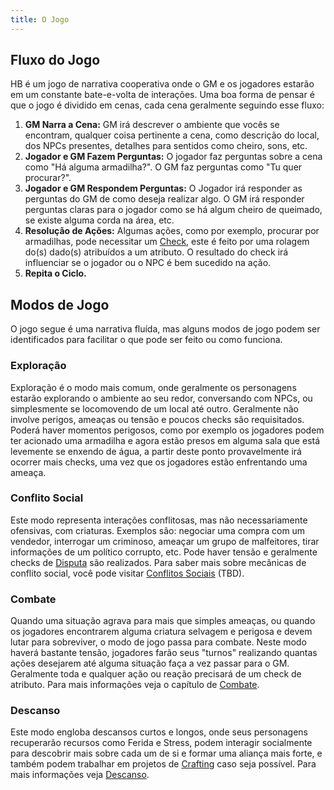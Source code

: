 ```yaml
---
title: O Jogo
---
```


## Fluxo do Jogo
HB é um jogo de narrativa cooperativa onde o GM e os jogadores estarão em um constante bate-e-volta de interações. Uma boa forma de pensar é que o jogo é dividido em cenas, cada cena geralmente seguindo esse fluxo:

1. **GM Narra a Cena:** GM irá descrever o ambiente que vocês se encontram, qualquer coisa pertinente a cena, como descrição do local, dos NPCs presentes, detalhes para sentidos como cheiro, sons, etc.
2. **Jogador e GM Fazem Perguntas:** O jogador faz perguntas sobre a cena como "Há alguma armadilha?". O GM faz perguntas como "Tu quer procurar?".
3. **Jogador e GM Respondem Perguntas:** O Jogador irá responder as perguntas do GM de como deseja realizar algo. O GM irá responder perguntas claras para o jogador como se há algum cheiro de queimado, se existe alguma corda na área, etc.
4. **Resolução de Ações:** Algumas ações, como por exemplo, procurar por armadilhas, pode necessitar um [Check](./checks.md), este é feito por uma rolagem do(s) dado(s) atribuídos a um atributo. O resultado do check irá influenciar se o jogador ou o NPC é bem sucedido na ação.
5. **Repita o Ciclo.**

## Modos de Jogo
O jogo segue é uma narrativa fluída, mas alguns modos de jogo podem ser identificados para facilitar o que pode ser feito ou como funciona.

### Exploração
Exploração é o modo mais comum, onde geralmente os personagens estarão explorando o ambiente ao seu redor, conversando com NPCs, ou simplesmente se locomovendo de um local até outro. Geralmente não involve perigos, ameaças ou tensão e poucos checks são requisitados. Poderá haver momentos perigosos, como por exemplo os jogadores podem ter acionado uma armadilha e agora estão presos em alguma sala que está levemente se enxendo de água, a partir deste ponto provavelmente irá ocorrer mais checks, uma vez que os jogadores estão enfrentando uma ameaça.

### Conflito Social
Este modo representa interações conflitosas, mas não necessariamente ofensivas, com criaturas. Exemplos são: negociar uma compra com um vendedor, interrogar um criminoso, ameaçar um grupo de malfeitores, tirar informações de um político corrupto, etc. Pode haver tensão e geralmente checks de [Disputa](./checks.md#disputa) são realizados. Para saber mais sobre mecânicas de conflito social, você pode visitar [Conflitos Sociais](./social.md) (TBD).

### Combate
Quando uma situação agrava para mais que simples ameaças, ou quando os jogadores encontrarem alguma criatura selvagem e perigosa e devem lutar para sobreviver, o modo de jogo passa para combate. Neste modo haverá bastante tensão, jogadores farão seus "turnos" realizando quantas ações desejarem até alguma situação faça a vez passar para o GM. Geralmente toda e qualquer ação ou reação precisará de um check de atributo. Para mais informações veja o capítulo de [Combate](./combat.md).

### Descanso
Este modo engloba descansos curtos e longos, onde seus personagens recuperarão recursos como Ferida e Stress, podem interagir socialmente para descobrir mais sobre cada um de si e formar uma aliança mais forte, e também podem trabalhar em projetos de [Crafting](./crafting.md) caso seja possível. Para mais informações veja [Descanso](./death.md#descanso).

